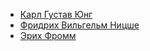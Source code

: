 * [Карл Густав Юнг](Карл%20Густав%20Юнг)
* [Фридрих Вильгельм Ницше](Фридрих%20Вильгельм%20Ницше)
* [Эрих Фромм](Эрих%20Фромм)